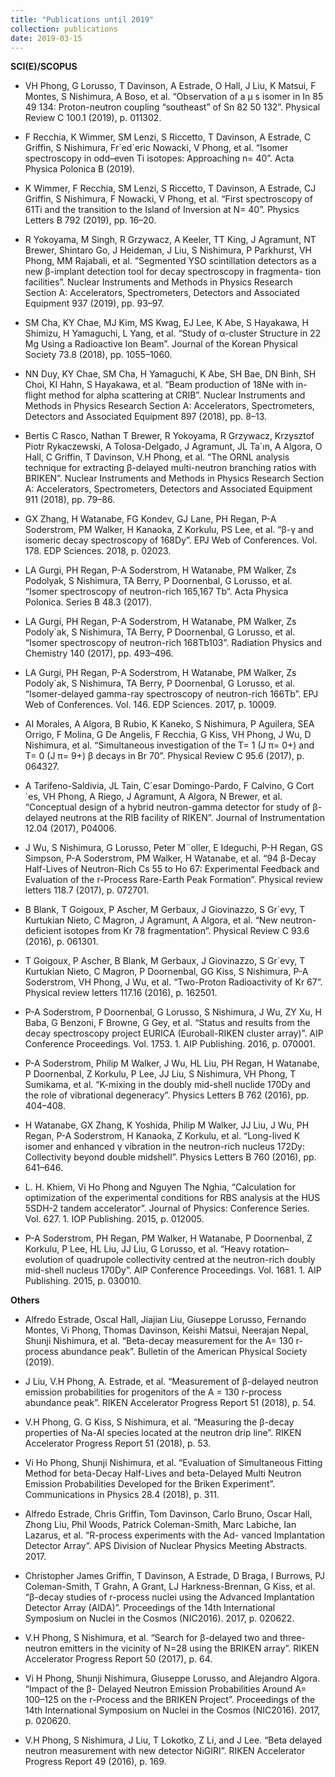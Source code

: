 ```yaml
---
title: "Publications until 2019"
collection: publications
date: 2019-03-15
---
```


**SCI(E)/SCOPUS**
- VH  Phong,  G  Lorusso,  T  Davinson,  A  Estrade,  O  Hall,  J  Liu,  K  Matsui,  F  Montes,  S  Nishimura, A  Boso,  et al. “Observation  of  a  µ  s  isomer  in  In  85  49  134:  Proton-neutron  coupling  “southeast” of  Sn  82  50  132”.  Physical  Review  C  100.1  (2019),  p.  011302.

- F  Recchia,  K  Wimmer,  SM  Lenzi,  S  Riccetto,  T  Davinson,  A  Estrade,  C  Griffin,  S  Nishimura, Fr´ed´eric  Nowacki,  V  Phong,  et  al. “Isomer  spectroscopy  in  odd–even  Ti  isotopes:  Approaching n=  40”.  Acta  Physica  Polonica  B  (2019).

- K  Wimmer,  F  Recchia,  SM  Lenzi,  S  Riccetto,  T  Davinson,  A  Estrade,  CJ  Griffin,  S  Nishimura,  F Nowacki,  V  Phong,  et  al.  “First  spectroscopy  of  61Ti  and  the  transition  to  the  Island  of  Inversion at  N=  40”.  Physics  Letters  B  792  (2019),  pp.  16–20.

- R  Yokoyama,  M  Singh,  R  Grzywacz,  A  Keeler,  TT  King,  J  Agramunt,  NT  Brewer,  Shintaro  Go, J  Heideman,  J  Liu,  S  Nishimura,  P  Parkhurst,  VH  Phong,  MM  Rajabali,  et  al.  “Segmented  YSO scintillation  detectors  as  a  new  β-implant  detection  tool  for  decay  spectroscopy  in  fragmenta- tion  facilities”.  Nuclear  Instruments  and  Methods  in  Physics  Research  Section  A:  Accelerators, Spectrometers,  Detectors  and  Associated  Equipment  937  (2019),  pp.  93–97.

- SM  Cha,  KY  Chae,  MJ  Kim,  MS  Kwag,  EJ  Lee,  K  Abe,  S  Hayakawa,  H  Shimizu,  H  Yamaguchi, L  Yang,  et  al. “Study  of  α-cluster  Structure  in  22  Mg  Using  a  Radioactive  Ion  Beam”.  Journal of  the  Korean  Physical  Society  73.8  (2018),  pp.  1055–1060.

- NN  Duy,  KY  Chae,  SM  Cha,  H  Yamaguchi,  K  Abe,  SH  Bae,  DN  Binh,  SH  Choi,  KI  Hahn,  S Hayakawa,  et  al. “Beam  production  of  18Ne  with  in-flight  method  for  alpha  scattering  at  CRIB”. Nuclear  Instruments  and  Methods  in  Physics  Research  Section  A:  Accelerators,  Spectrometers, Detectors  and  Associated  Equipment  897  (2018),  pp.  8–13.

- Bertis  C  Rasco,  Nathan  T  Brewer,  R  Yokoyama,  R  Grzywacz,  Krzysztof  Piotr  Rykaczewski,  A Tolosa-Delgado,  J  Agramunt,  JL  Ta´ın,  A  Algora,  O  Hall,  C  Griffin,  T  Davinson,  V.H  Phong, et  al.  “The  ORNL  analysis  technique  for  extracting  β-delayed  multi-neutron  branching  ratios with  BRIKEN”.  Nuclear  Instruments  and  Methods  in  Physics  Research  Section  A:  Accelerators, Spectrometers,  Detectors  and  Associated  Equipment  911  (2018),  pp.  79–86.

- GX  Zhang,  H  Watanabe,  FG  Kondev,  GJ  Lane,  PH  Regan,  P-A  Soderstrom,  PM  Walker,  H Kanaoka,  Z  Korkulu,  PS  Lee,  et  al. “β-γ  and  isomeric  decay  spectroscopy  of  168Dy”.  EPJ  Web of  Conferences.  Vol.  178.  EDP  Sciences.  2018,  p.  02023.

- LA  Gurgi,  PH  Regan,  P-A  Soderstrom,  H  Watanabe,  PM  Walker,  Zs  Podolyak,  S  Nishimura, TA  Berry,  P  Doornenbal,  G  Lorusso,  et  al.  “Isomer  spectroscopy  of  neutron-rich  165,167  Tb”. Acta  Physica  Polonica.  Series  B  48.3  (2017).

- LA  Gurgi,  PH  Regan,  P-A  Soderstrom,  H  Watanabe,  PM  Walker,  Zs  Podoly´ak,  S  Nishimura, TA  Berry,  P  Doornenbal,  G  Lorusso,  et  al. “Isomer  spectroscopy  of  neutron-rich  168Tb103”. Radiation  Physics  and  Chemistry  140  (2017),  pp.  493–496.

- LA  Gurgi,  PH  Regan,  P-A  Soderstrom,  H  Watanabe,  PM  Walker,  Zs  Podoly´ak,  S  Nishimura,  TA Berry,  P  Doornenbal,  G  Lorusso, et al. “Isomer-delayed  gamma-ray  spectroscopy  of  neutron-rich 166Tb”.  EPJ  Web  of  Conferences.  Vol.  146.  EDP  Sciences.  2017,  p.  10009.

- AI  Morales,  A  Algora,  B  Rubio,  K  Kaneko,  S  Nishimura,  P  Aguilera,  SEA  Orrigo,  F  Molina,  G De  Angelis,  F  Recchia,  G  Kiss,  VH  Phong,  J  Wu,  D  Nishimura,  et al. “Simultaneous  investigation of  the  T=  1  (J  π=  0+)  and  T=  0  (J  π=  9+)  β  decays  in  Br  70”.  Physical  Review  C  95.6  (2017), p.  064327.

- A  Tarifeno-Saldivia,  JL  Tain,  C´esar  Domingo-Pardo,  F  Calvino,  G  Cort´es,  VH  Phong,  A  Riego, J  Agramunt,  A  Algora,  N  Brewer,  et  al.  “Conceptual  design  of  a  hybrid  neutron-gamma  detector for  study  of  β-delayed  neutrons  at  the  RIB  facility  of  RIKEN”.  Journal  of  Instrumentation  12.04 (2017),  P04006.

- J  Wu,  S  Nishimura,  G  Lorusso,  Peter  M¨oller,  E  Ideguchi,  P-H  Regan,  GS  Simpson,  P-A  Soderstrom, PM  Walker,  H  Watanabe,  et al.  “94  β-Decay  Half-Lives  of  Neutron-Rich  Cs  55  to  Ho  67:  Experimental  Feedback  and  Evaluation  of  the  r-Process  Rare-Earth  Peak  Formation”.  Physical  review letters 118.7  (2017), p. 072701.

- B  Blank,  T  Goigoux,  P  Ascher,  M  Gerbaux,  J  Giovinazzo,  S  Gr´evy,  T  Kurtukian  Nieto,  C  Magron, J  Agramunt,  A  Algora,  et al.  “New  neutron-deficient  isotopes  from  Kr  78  fragmentation”.  Physical Review  C  93.6 (2016),  p. 061301.

- T  Goigoux,  P  Ascher,  B  Blank,  M  Gerbaux,  J  Giovinazzo,  S  Gr´evy,  T  Kurtukian  Nieto,  C  Magron, P  Doornenbal,  GG  Kiss,  S  Nishimura,  P-A  Soderstrom,  VH  Phong,  J  Wu,  et  al.  “Two-Proton Radioactivity  of  Kr  67”.  Physical  review  letters  117.16  (2016),  p.  162501.

- P-A  Soderstrom,  P  Doornenbal,  G  Lorusso,  S  Nishimura,  J  Wu,  ZY  Xu,  H  Baba,  G  Benzoni, F  Browne,  G  Gey,  et  al.  “Status  and  results  from  the  decay  spectroscopy  project  EURICA (Euroball-RIKEN  cluster  array)”.  AIP  Conference  Proceedings.  Vol.  1753.  1.  AIP  Publishing. 2016, p. 070001.

- P-A  Soderstrom,  Philip  M  Walker,  J  Wu,  HL  Liu,  PH  Regan,  H  Watanabe,  P  Doornenbal,  Z Korkulu, P  Lee,  JJ Liu,  S Nishimura, VH Phong, T Sumikama, et  al. “K-mixing  in  the  doubly mid-shell  nuclide  170Dy and  the  role of vibrational degeneracy”. Physics Letters B 762 (2016), pp. 404–408.

- H  Watanabe,  GX  Zhang,  K  Yoshida,  Philip  M  Walker,  JJ  Liu,  J  Wu,  PH  Regan,  P-A  Soderstrom, H  Kanaoka, Z  Korkulu, et  al. “Long-lived  K isomer  and enhanced γ  vibration in  the neutron-rich nucleus  172Dy:  Collectivity  beyond  double  midshell”.  Physics  Letters  B  760  (2016),  pp.  641–646.

- L. H. Khiem, Vi Ho Phong and Nguyen The Nghia,  “Calculation for  optimization  of the  experimental conditions  for RBS  analysis at  the  HUS  5SDH-2  tandem  accelerator”.  Journal  of  Physics:  Conference  Series.  Vol.  627.  1.  IOP Publishing.  2015,  p. 012005.

- P-A  Soderstrom,  PH  Regan,  PM  Walker,  H  Watanabe,  P  Doornenbal,  Z  Korkulu,  P  Lee,  HL Liu,  JJ Liu,  G Lorusso, et  al. “Heavy  rotation–evolution of quadrupole  collectivity centred at  the neutron-rich  doubly mid-shell nucleus 170Dy”. AIP  Conference Proceedings. Vol. 1681. 1. AIP Publishing.  2015,  p. 030010.

**Others**

- Alfredo  Estrade,  Oscal  Hall,  Jiajian  Liu,  Giuseppe  Lorusso,  Fernando  Montes,  Vi  Phong,  Thomas Davinson,  Keishi  Matsui,  Neerajan  Nepal,  Shunji  Nishimura,  et  al.  “Beta-decay  measurement  for the  A=  130  r-process  abundance  peak”.  Bulletin  of  the  American  Physical  Society  (2019).

- J  Liu,  V.H  Phong,  A.  Estrade,  et  al.  “Measurement  of  β-delayed  neutron  emission  probabilities  for  progenitors  of  the  A  =  130  r-process  abundance  peak”.  RIKEN  Accelerator  Progress  Report  51  (2018),  p.  54.

- V.H  Phong,  G.  G  Kiss,  S  Nishimura,  et  al.  “Measuring  the  β-decay  properties  of  Na-Al  species  located  at  the  neutron  drip  line”.  RIKEN  Accelerator  Progress  Report  51  (2018),  p.  53.

- Vi  Ho  Phong,  Shunji  Nishimura,  et al. “Evaluation  of  Simultaneous  Fitting  Method  for  beta-Decay Half-Lives  and beta-Delayed Multi  Neutron Emission Probabilities  Developed for the  Briken Experiment”.  Communications  in  Physics  28.4  (2018),  p.  311.

- Alfredo  Estrade,  Chris  Griffin,  Tom  Davinson,  Carlo  Bruno,  Oscar  Hall,  Zhong  Liu,  Phil  Woods, Patrick  Coleman-Smith,  Marc  Labiche,  Ian  Lazarus,  et  al.  “R-process  experiments  with  the  Ad- vanced  Implantation  Detector  Array”.  APS  Division  of  Nuclear  Physics  Meeting  Abstracts.  2017.

- Christopher  James  Griffin,  T  Davinson,  A  Estrade,  D  Braga,  I  Burrows,  PJ  Coleman-Smith, T  Grahn,  A  Grant,  LJ  Harkness-Brennan,  G  Kiss,  et  al.  “β-decay  studies  of  r-process  nuclei using  the  Advanced  Implantation  Detector  Array  (AIDA)”.  Proceedings  of  the  14th  International Symposium  on  Nuclei  in  the  Cosmos  (NIC2016).  2017,  p.  020622.

- V.H  Phong,  S  Nishimura,  et  al.  “Search  for  β-delayed  two  and  three-neutron  emitters  in  the  vicinity  of  N=28  using  the  BRIKEN  array”.  RIKEN  Accelerator  Progress  Report  50  (2017),  p.  64.

- Vi  H  Phong,  Shunji  Nishimura,  Giuseppe  Lorusso,  and  Alejandro  Algora.  “Impact  of  the  β- Delayed  Neutron  Emission  Probabilities  Around  A=  100–125  on  the  r-Process  and  the  BRIKEN Project”.  Proceedings  of  the  14th  International  Symposium  on  Nuclei  in  the  Cosmos  (NIC2016). 2017, p. 020620.

- V.H Phong,  S  Nishimura,  J  Liu,  T  Lokotko,  Z  Li,  and  J  Lee.  “Beta  delayed  neutron  measurement  with  new  detector  NiGIRI”.  RIKEN  Accelerator  Progress  Report  49  (2016),  p.  169.

<!-- more -->
